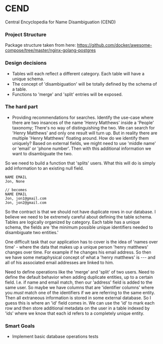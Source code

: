 # CEND
Central Encyclopedia for Name Disambiguation (CEND)


### Project Structure
Package structure taken from here:
https://github.com/docker/awesome-compose/tree/master/nginx-golang-postgres




### Design decisions
- Tables will each reflect a different category. Each table will have a unique schema.
- The concept of 'disambiguation' will be totally defined by the schema of a table.
- Functions to 'merge' and 'split' entries will be exposed.

### The hard part
- Providing recommendations for searches.
Identify the use-case where there are two insances of the name 'Henry Matthews' inside a 'People' taxonomy; There's no way of distinguishing the two. We can search for 'Henry Matthews' and only one result will turn up. But in reality there are multiple 'Henry Matthews' floating around. How do we identify them uniquely? Based on external fields, we might need to use 'middle name' or 'email' or 'phone number'. Then with this additional information we want to disambiguate the two.

So we need to build a function that 'splits' users. What this will do is simply add information to an existing null field.
```
NAME EMAIL
Jon, None

// becomes
NAME EMAIL
Jon, jon1@gmail.com
Jon, jon2@gmail.com
```
So the contract is that we should not have duplicate rows in our database. I believe we need to be extremely careful about
defining the table schema. Tables are logically organized by category.
Each table has a unique schema, the fields are 'the minimum possible unique identifiers needed to disambiguate two entities.'

One difficult task that our application has to cover is the idea of 'names over time' - where the data that makes up a unique person 'henry matthews' changes over time. For example if he changes his email address. So then we have some metaphysical concept of what a 'henry matthews' is --- and all of his associated email addresses are linked to him.

Need to define operations like the 'merge' and 'split' of two users. Need to define the default behavior when adding duplicate entities, up to a certain field. I.e. if name and email match, then our 'address' field is added to the same user.
So maybe we have columns that are 'identifier columns' where you *must* match one of the identifiers if we are referring to the same entity. Then all extraneous information is stored in some external database. So I guess this is where an 'id' field comes in. We can use the 'id' to mark each row and then store additional metadata on the user in a table indexed by 'ids' where we know that each id refers to a completely unique entity.


### Smart Goals
- Implement basic database operations tests
